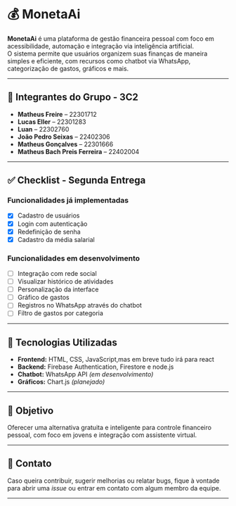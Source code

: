 # 💰 MonetaAi

**MonetaAi** é uma plataforma de gestão financeira pessoal com foco em acessibilidade, automação e integração via inteligência artificial.  
O sistema permite que usuários organizem suas finanças de maneira simples e eficiente, com recursos como chatbot via WhatsApp, categorização de gastos, gráficos e mais.

---

## 👥 Integrantes do Grupo - 3C2

- **Matheus Freire** – 22301712  
- **Lucas Eller** – 22301283  
- **Luan** – 22302760  
- **João Pedro Seixas** – 22402306  
- **Matheus Gonçalves** – 22301666  
- **Matheus Bach Preis Ferreira** – 22402004  

---

## ✅ Checklist - Segunda Entrega

### Funcionalidades já implementadas
- [x] Cadastro de usuários  
- [x] Login com autenticação  
- [x] Redefinição de senha
- [x] Cadastro da média salarial  

### Funcionalidades em desenvolvimento
- [ ] Integração com rede social  
- [ ] Visualizar histórico de atividades  
- [ ] Personalização da interface  
- [ ] Gráfico de gastos  
- [ ] Registros no WhatsApp através do chatbot  
- [ ] Filtro de gastos por categoria  

---

## 🚀 Tecnologias Utilizadas

- **Frontend:** HTML, CSS, JavaScript,mas em breve tudo irá para react
- **Backend:** Firebase Authentication, Firestore e node.js 
- **Chatbot:** WhatsApp API *(em desenvolvimento)*  
- **Gráficos:** Chart.js *(planejado)*

---

## 📌 Objetivo

Oferecer uma alternativa gratuita e inteligente para controle financeiro pessoal, com foco em jovens e integração com assistente virtual.

---

## 📲 Contato

Caso queira contribuir, sugerir melhorias ou relatar bugs, fique à vontade para abrir uma *issue* ou entrar em contato com algum membro da equipe.

---
